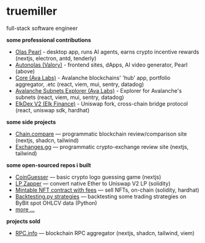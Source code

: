 # truemiller

full-stack software engineer

**some professional contributions**

- [Olas Pearl](https://olas.network/operate) - desktop app, runs AI agents, earns crypto incentive rewards (nextjs, electron, antd, tenderly)
- [Autonolas (Valory)](https://olas.network) - frontend sites, dApps, AI video generator, Pearl (above)
- [Core (Ava Labs)](https://core.app) - Avalanche blockchains' 'hub' app, portfolio aggregator, .etc (react, viem, mui, sentry, datadog)
- [Avalanche Subnets Explorer (Ava Labs)](https://subnets.avax.network/) - Explorer for Avalanche's subnets (react, viem, mui, sentry, datadog)
- [ElkDex V2 (Elk Finance)](https://elk.finance) - Uniswap fork, cross-chain bridge protocol (react, uniswap sdk, hardhat)

**some side projects**

- [Chain.compare](https://chain.compare) — programmatic blockchain review/comparison site (nextjs, shadcn, tailwind)
- [Exchanges.gg](https://exchanges.gg) — programmatic crypto-exchange review site (nextjs, tailwind)

**some open-sourced repos i built**

- [CoinGuesser](https://github.com/truemiller/coinguesser) — basic crypto logo guessing game (nextjs)
- [LP Zapper](https://github.com/truemiller/lp-zapper) — convert native Ether to Uniswap V2 LP (solidity)
- [Mintable NFT contract with fees](https://github.com/truemiller/nft-contract-with-minting) — sell NFTs, on-chain (solidity, hardhat)
- [Backtesting.py strategies](https://github.com/truemiller/python-backtesting) — backtesting some trading strategies on ByBit spot OHLCV data (Python)
- [more ...](https://github.com/truemiller?page=1&tab=repositories)

**projects sold**
- [RPC.info](https://rpc.info) — blockchain RPC aggregator (nextjs, shadcn, tailwind, viem)
